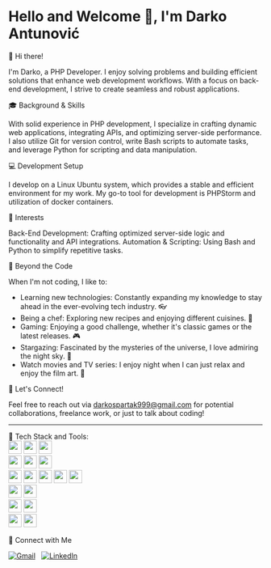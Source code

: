 # Hello and Welcome 👋, I'm Darko Antunović

👋 Hi there!

I'm Darko, a PHP Developer. I enjoy solving problems and building efficient solutions that enhance web development workflows. With a focus on back-end development, I strive to create seamless and robust applications.

🎓 Background & Skills

With solid experience in PHP development, I specialize in crafting dynamic web applications, integrating APIs, and optimizing server-side performance. I also utilize Git for version control, write Bash scripts to automate tasks, and leverage Python for scripting and data manipulation.

💻 Development Setup

I develop on a Linux Ubuntu system, which provides a stable and efficient environment for my work. My go-to tool for development is PHPStorm and utilization of docker containers.

🌟 Interests

Back-End Development: Crafting optimized server-side logic and functionality and API integrations.
Automation & Scripting: Using Bash and Python to simplify repetitive tasks. <br />

🚀 Beyond the Code

When I'm not coding, I like to:

* Learning new technologies: Constantly expanding my knowledge to stay ahead in the ever-evolving tech industry. 👓
* Being a chef: Exploring new recipes and enjoying different cuisines. 🥣
* Gaming: Enjoying a good challenge, whether it's classic games or the latest releases. 🎮
* Stargazing: Fascinated by the mysteries of the universe, I love admiring the night sky. 🌃
* Watch movies and TV series: I enjoy night when I can just relax and enjoy the film art. 🎥

📩 Let's Connect!

Feel free to reach out via darkospartak999@gmail.com for potential collaborations, freelance work, or just to talk about coding!

<hr />
📡 Tech Stack and Tools:
<div>
<img src="https://img.shields.io/badge/-PHP-21212b?logo=php" height="26">
<img src="https://img.shields.io/badge/-Python-21212b?logo=python" height="26">
<img src="https://img.shields.io/badge/-Bash-21212b?logo=gnu-bash" height="26"> <br />
  
<img src="https://img.shields.io/badge/-Git-21212b?logo=git" height="26">
<img src="https://img.shields.io/badge/-Github-21212b?logo=github" height="26">
<img src="https://img.shields.io/badge/-Gitlab-21212b?logo=gitlab" height="26"> <br />
  
<img src="https://img.shields.io/badge/-Html-21212b?logo=HTML5" height="26">
<img src="https://img.shields.io/badge/-Css-21212b?logo=CSS3" height="26">
<img src="https://img.shields.io/badge/-Scss-21212b?logo=Sass" height="26">
<img src="https://img.shields.io/badge/-Javasccript-21212b?logo=javascript" height="26">
<img src="https://img.shields.io/badge/-jQuery-21212b?logo=jquery" height="26"> <br />

<img src="https://img.shields.io/badge/-xml-21212b?logo=xml" height="26">
<img src="https://img.shields.io/badge/-json-21212b?logo=json" height="26"> <br />

<img src="https://img.shields.io/badge/-MySQL-21212b?logo=mysql" height="26">
<img src="https://img.shields.io/badge/-PostgreSQL-21212b?logo=postgresql" height="26"> <br />

<img src="https://img.shields.io/badge/-Linux-21212b?logo=linux" height="26">
<img src="https://img.shields.io/badge/-Docker-21212b?logo=docker" height="26"> <br />
</div>

🤙 Connect with Me
<p align="left"> <a target="_blank" href="mailto:darkospartak999@gmail.com"><img src="https://img.shields.io/badge/Gmail-darkospartak999@gmail.com-D14836?style=flat-square&logo=Gmail&logoColor=white" alt="Gmail"></a>&nbsp;&nbsp; <a target="_blank" href="https://www.linkedin.com/in/darko-antunovic-267966202/"><img src="https://img.shields.io/badge/LinkedIn-Darko%20Antunovic-0077B5?style=flat-square&logo=Linkedin&logoColor=white" alt="LinkedIn"></a>&nbsp;&nbsp; </p>
